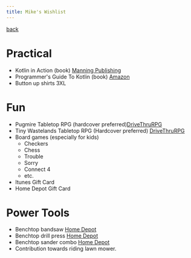 ```yaml
---
title: Mike's Wishlist
---
```


[back](../index.md)

# Practical
- Kotlin in Action (book) [Manning Publishing](https://www.manning.com/books/kotlin-in-action)
- Programmer's Guide To Kotlin (book) [Amazon](https://www.amazon.com/Programmers-Guide-Kotlin-Mike-James/dp/1871962536)
- Button up shirts 3XL


# Fun
- Pugmire Tabletop RPG (hardcover preferred)[DriveThruRPG](https://www.drivethrurpg.com/product/204313/Pugmire-Core-Rulebook?cPath=8329_23127)
- Tiny Wastelands Tabletop RPG (Hardcover preferred) [DriveThruRPG](https://www.drivethrurpg.com/product/246020/Tiny-Wastelands)
- Board games (especially for kids)
    - Checkers
    - Chess
    - Trouble
    - Sorry
    - Connect 4
    - etc.
- Itunes Gift Card
- Home Depot Gift Card

# Power Tools
- Benchtop bandsaw [Home Depot](https://www.homedepot.com/p/RYOBI-2-5-Amp-9-in-Band-Saw-BS904G/205503634)
- Benchtop drill press [Home Depot](https://www.homedepot.com/p/RYOBI-10-in-Drill-Press-with-EXACTLINE-Laser-Alignment-System-DP103L/205503636)
- Benchtop sander combo [Home Depot](https://www.homedepot.com/p/Shop-Fox-2-in-Belt-6-in-Disc-Sander-Benchtop-Combo-W1838/309626482)
- Contribution towards riding lawn mower.
